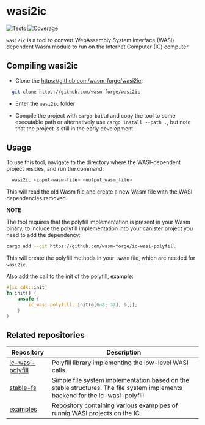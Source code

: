 

# wasi2ic

![Tests](https://github.com/wasm-forge/wasi2ic/actions/workflows/rust.yml/badge.svg?event=push)
[![Coverage](https://codecov.io/gh/wasm-forge/wasi2ic/graph/badge.svg?token=XE48Z6JSYS)](https://codecov.io/gh/wasm-forge/wasi2ic)

`wasi2ic` is a tool to convert WebAssembly System Interface (WASI) dependent Wasm module to run on the Internet Computer (IC) computer.


## Compiling wasi2ic

* Clone the https://github.com/wasm-forge/wasi2ic: 
```bash
  git clone https://github.com/wasm-forge/wasi2ic
```

* Enter the `wasi2ic` folder

* Compile the project with `cargo build` and copy the tool to some executable path or alternatively use `cargo install --path .`, but note that the project is still in the early development.


## Usage

To use this tool, navigate to the directory where the WASI-dependent project resides, and run the command:

```bash
  wasi2ic <input-wasm-file> <output_wasm_file>
```

This will read the old Wasm file and create a new Wasm file with the WASI dependencies removed.

**NOTE**

The tool requires that the polyfill implementation is present in your Wasm binary, to include the polyfill implementation into your canister project you need to add the dependency:

```bash
cargo add --git https://github.com/wasm-forge/ic-wasi-polyfill
```

This will create the polyfill methods in your `.wasm` file, which are needed for `wasi2ic`.

Also add the call to the init of the polyfill, example:

```rust
#[ic_cdk::init]
fn init() {
    unsafe {
        ic_wasi_polyfill::init(&[0u8; 32], &[]);
    }
}
```



## Related repositories



| Repository                                      |  Description                  | 
| --------------------------------------------- | ----------------------------- |
| [ic-wasi-polyfill](https://github.com/wasm-forge/ic-wasi-polyfill) | Polyfill library implementing the low-level WASI calls. |
| [stable-fs](https://github.com/wasm-forge/stable-fs) | Simple file system implementation based on the stable structures. The file system implements backend for the ic-wasi-polyfill |
| [examples](https://github.com/wasm-forge/examples) | Repository containing various examplpes of runnig WASI projects on the IC. |